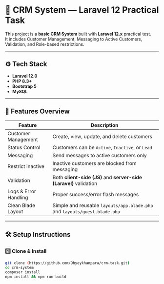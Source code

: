 # 🧩 CRM System — Laravel 12 Practical Task

This project is a **basic CRM System** built with **Laravel 12.x** practical test.  
It includes Customer Management, Messaging to Active Customers, Validation, and Role-based restrictions.

---

## ⚙️ Tech Stack

- **Laravel 12.0**
- **PHP 8.3+**
- **Bootstrap 5**
- **MySQL**

---

## 🚀 Features Overview

| Feature | Description |
|----------|-------------|
|  Customer Management | Create, view, update, and delete customers |
|  Status Control | Customers can be `Active`, `Inactive`, or `Lead` |
|  Messaging | Send messages to active customers only |
|  Restrict inactive | Inactive customers are blocked from messaging |
|  Validation | Both **client-side (JS)** and **server-side (Laravel)** validation |
|  Logs & Error Handling | Proper success/error flash messages |
|  Clean Blade Layout | Simple and reusable `layouts/app.blade.php` and `layouts/guest.blade.php` |

---

## 🛠️ Setup Instructions

### 1️⃣ Clone & Install
```bash
git clone (https://github.com/Dhyeykhanpara/crm-task.git)
cd crm-system
composer install
npm install && npm run build
